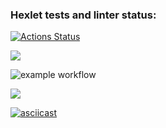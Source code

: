 ### Hexlet tests and linter status:
[![Actions Status](https://github.com/LenaVolkova/python-project-lvl1/workflows/hexlet-check/badge.svg)](https://github.com/LenaVolkova/python-project-lvl1/actions)

<a href="https://codeclimate.com/github/codeclimate/codeclimate/maintainability"><img src="https://api.codeclimate.com/v1/badges/a99a88d28ad37a79dbf6/maintainability" /></a>

![example workflow](https://github.com/LenaVolkova/python-project-lvl1/actions/workflows/linter-check.yml/badge.svg)

<a href="https://asciinema.org/a/ha7XUGyJGkRdVxbmtmRcl6gjd" target="_blank"><img src="https://asciinema.org/a/ha7XUGyJGkRdVxbmtmRcl6gjd.svg" /></a>

[![asciicast](https://asciinema.org/a/kENFxIRxZbssrBUWfvh8LIYGQ.svg)](https://asciinema.org/a/kENFxIRxZbssrBUWfvh8LIYGQ)